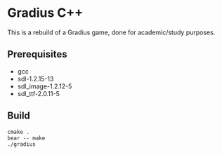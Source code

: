 # Gradius C++
This is a rebuild of a Gradius game, done for academic/study purposes.

## Prerequisites

- gcc
- sdl-1.2.15-13
- sdl_image-1.2.12-5
- sdl_ttf-2.0.11-5

## Build
```
cmake .
bear -- make
./gradius
```

